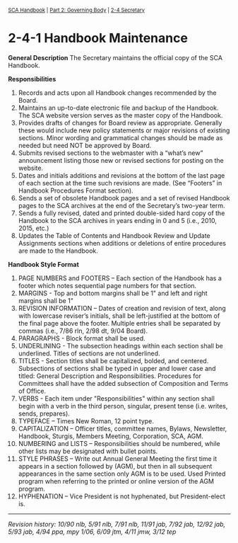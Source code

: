 <sup><a href="/sca-handbook/index.html">SCA Handbook</a>  |  <a href="../02_governing_body/index.html">Part 2: Governing Body</a>  |  <a href="../02_governing_body/02-03_secretary.html">2-4 Secretary</a></sup>

# 2-4-1 Handbook Maintenance

**General Description**
The Secretary maintains the official copy of the SCA Handbook.

**Responsibilities**
1. Records and acts upon all Handbook changes recommended by the Board.
2. Maintains an up-to-date electronic file and backup of the Handbook. The SCA website version serves as the master copy of the Handbook.
3. Provides drafts of changes for Board review as appropriate. Generally these would include new policy statements or major revisions of existing sections. Minor wording and grammatical changes should be made as needed but need NOT be approved by Board.
4. Submits revised sections to the webmaster with a “what’s new” announcement listing those new or revised sections for posting on the website.
5. Dates and initials additions and revisions at the bottom of the last page of each section at the time such revisions are made. (See “Footers” in Handbook Procedures Format section).
6. Sends a set of obsolete Handbook pages and a set of revised Handbook pages to the SCA archives at the end of the Secretary’s two-year term.
7. Sends a fully revised, dated and printed double-sided hard copy of the Handbook to the SCA archives in years ending in 0 and 5 (i.e., 2010, 2015, etc.)
8. Updates the Table of Contents and Handbook Review and Update Assignments sections when additions or deletions of entire procedures are made to the Handbook.

**Handbook Style Format**
1. PAGE NUMBERS and FOOTERS – Each section of the Handbook has a footer which notes sequential page numbers for that section.
2. MARGINS - Top and bottom margins shall be 1" and left and right margins shall be 1"
3. REVISION INFORMATION – Dates of creation and revision of text, along with lowercase reviser’s initials, shall be left-justified at the bottom of the final page above the footer. Multiple entries shall be separated by commas (i.e., 7/86 rln, 2/98 dt, 9/04 Board).
4. PARAGRAPHS - Block format shall be used.
5. UNDERLINING - The subsection headings within each section shall be underlined. Titles of sections are not underlined.
6. TITLES - Section titles shall be capitalized, bolded, and centered. Subsections of sections shall be typed in upper and lower case and titled: General Description and Responsibilities. Procedures for Committees shall have the added subsection of Composition and Terms of Office.
7. VERBS - Each item under "Responsibilities" within any section shall begin with a verb in the third person, singular, present tense (i.e. writes, sends, prepares).
8. TYPEFACE – Times New Roman, 12 point type.
9. CAPITALIZATION – Officer titles, committee names, Bylaws, Newsletter, Handbook, Sturgis, Members Meeting, Corporation, SCA, AGM.
10. NUMBERING and LISTS – Responsibilities should be numbered, while other lists may be designated with bullet points.
11. STYLE PHRASES – Write out Annual General Meeting the first time it appears in a section followed by (AGM), but then in all subsequent appearances in the same section only AGM is to be used. Used Printed program when referring to the printed or online version of the AGM program.
12. HYPHENATION – Vice President is not hyphenated, but President-elect is.

***

_Revision history: 10/90 nlb, 5/91 nlb, 7/91 nlb, 11/91 jab, 7/92 jab, 12/92 jab, 5/93 jab, 4/94 ppa, mpy 1/06, 6/09 jtm, 4/11 jmw, 3/12 tep_
